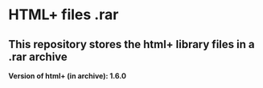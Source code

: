 # HTML+ files .rar
## This repository stores the html+ library files in a .rar archive
**Version of html+ (in archive): 1.6.0**
